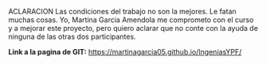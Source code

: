 ACLARACION
Las condiciones del trabajo no son la mejores. Le fatan muchas cosas. Yo, Martina Garcia Amendola me comprometo con el curso y a mejorar este proyecto, pero quiero aclarar que no conte con la ayuda de ninguna de las otras dos participantes.

**Link a la pagina de GIT:**
https://martinagarcia05.github.io/IngeniasYPF/

